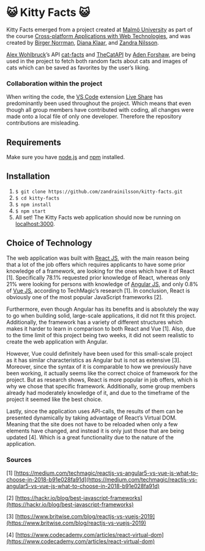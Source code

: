 # 😺 Kitty Facts 😺
Kitty Facts emerged from a project created at [Malmö University](https://mau.se/) as part of the course [Cross-platform Applications with Web Technologies](https://edu.mah.se/en/Course/DA355A), and was created by [Birger Norrman](https://github.com/BirgerNorrman), [Diana Klaar](https://github.com/dianaklaar), and [Zandra Nilsson](https://github.com/zandrainilsson). 

[Alex Wohlbruck](https://github.com/alexwohlbruck)’s API [cat-facts](https://alexwohlbruck.github.io/cat-facts/) and [TheCatAPI](https://docs.thecatapi.com/) by [Aden Forshaw](https://github.com/AdenForshaw), are being used in the project to fetch both random facts about cats and images of cats which can be saved as favorites by the user’s liking. 

### Collaboration within the project
When writing the code, the [VS Code](https://code.visualstudio.com/) extension [Live Share](https://visualstudio.microsoft.com/services/live-share/) has predominantly been used throughout the project. Which means that even though all group members have contributed with coding, all changes were made onto a local file of only one developer. Therefore the repository contributions are misleading.

## Requirements
Make sure you have [node.js](https://nodejs.org/en/) and [npm](https://www.npmjs.com/get-npm) installed.

## Installation
1. `$ git clone https://github.com/zandrainilsson/kitty-facts.git`
2. `$ cd kitty-facts`
3. `$ npm install`
4. `$ npm start`
5.  All set! The Kitty Facts web application should now be running on [localhost:3000](http://localhost:3000).

## Choice of Technology
The web application was built with [React JS](https://reactjs.org/), with the main reason being that a lot of the job offers which requires applicants to have some prior knowledge of a framework, are looking for the ones which have it of React [1]. Specifically 78.1% requested prior knowledge of React, whereas only 21% were looking for persons with knowledge of [Angular JS](https://angularjs.org/), and only 0.8% of [Vue JS](https://vuejs.org/), according to TechMagic’s research [1]. In conclusion, React is obviously one of the most popular JavaScript frameworks [2]. 

Furthermore, even though Angular has its benefits and is absolutely the way to go when building solid, large-scale applications, it did not fit this project. Additionally, the framework has a variety of different structures which makes it harder to learn in comparison to both React and Vue [1]. Also, due to the time limit of this project being two weeks, it did not seem realistic to create the web application with Angular.

However, Vue could definitely have been used for this small-scale project as it has similar characteristics as Angular but is not as extensive [3]. Moreover, since the syntax of it is comparable to how we previously have been working, it actually seems like the correct choice of framework for the project. But as research shows, React is more popular in job offers, which is why we chose that specific framework. Additionally, some group members already had moderately knowledge of it, and due to the timeframe of the project it seemed like the best choice.

Lastly, since the application uses API-calls, the results of them can be presented dynamically by taking advantage of React’s Virtual DOM. Meaning that the site does not have to be reloaded when only a few elements have changed, and instead it is only just those that are being updated [4]. Which is a great functionality due to the nature of the application.

### Sources
[1] [https://medium.com/techmagic/reactjs-vs-angular5-vs-vue-js-what-to-choose-in-2018-b91e028fa91d](https://medium.com/techmagic/reactjs-vs-angular5-vs-vue-js-what-to-choose-in-2018-b91e028fa91d)

[2] [https://hackr.io/blog/best-javascript-frameworks](https://hackr.io/blog/best-javascript-frameworks) 

[3] [https://www.britwise.com/blog/reactjs-vs-vuejs-2019](https://www.britwise.com/blog/reactjs-vs-vuejs-2019)

[4] [https://www.codecademy.com/articles/react-virtual-dom](https://www.codecademy.com/articles/react-virtual-dom)
